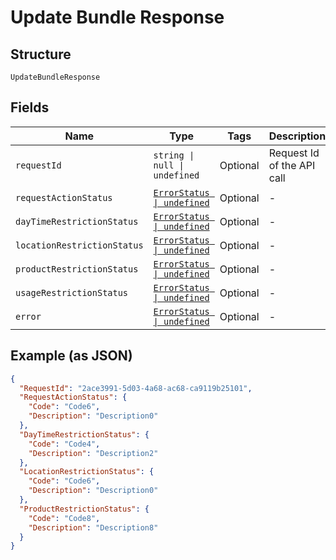 
# Update Bundle Response

## Structure

`UpdateBundleResponse`

## Fields

| Name | Type | Tags | Description |
|  --- | --- | --- | --- |
| `requestId` | `string \| null \| undefined` | Optional | Request Id of the API call |
| `requestActionStatus` | [`ErrorStatus \| undefined`](../../doc/models/error-status.md) | Optional | - |
| `dayTimeRestrictionStatus` | [`ErrorStatus \| undefined`](../../doc/models/error-status.md) | Optional | - |
| `locationRestrictionStatus` | [`ErrorStatus \| undefined`](../../doc/models/error-status.md) | Optional | - |
| `productRestrictionStatus` | [`ErrorStatus \| undefined`](../../doc/models/error-status.md) | Optional | - |
| `usageRestrictionStatus` | [`ErrorStatus \| undefined`](../../doc/models/error-status.md) | Optional | - |
| `error` | [`ErrorStatus \| undefined`](../../doc/models/error-status.md) | Optional | - |

## Example (as JSON)

```json
{
  "RequestId": "2ace3991-5d03-4a68-ac68-ca9119b25101",
  "RequestActionStatus": {
    "Code": "Code6",
    "Description": "Description0"
  },
  "DayTimeRestrictionStatus": {
    "Code": "Code4",
    "Description": "Description2"
  },
  "LocationRestrictionStatus": {
    "Code": "Code6",
    "Description": "Description0"
  },
  "ProductRestrictionStatus": {
    "Code": "Code8",
    "Description": "Description8"
  }
}
```

